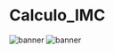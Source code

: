 # Calculo_IMC #

![banner](https://user-images.githubusercontent.com/81047389/185633142-ceb7fcc9-696d-4b77-9b7d-4ea8fe5c6cf2.png)
![banner](https://user-images.githubusercontent.com/81047389/185633640-5cfec45f-59e4-4e10-894e-4333543998b7.png)


